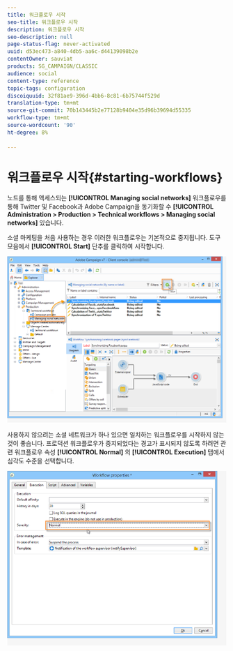 ```yaml
---
title: 워크플로우 시작
seo-title: 워크플로우 시작
description: 워크플로우 시작
seo-description: null
page-status-flag: never-activated
uuid: d53ec473-a840-4db5-aa6c-d44139098b2e
contentOwner: sauviat
products: SG_CAMPAIGN/CLASSIC
audience: social
content-type: reference
topic-tags: configuration
discoiquuid: 32f81ae9-396d-4bb6-8c81-6b75744f529d
translation-type: tm+mt
source-git-commit: 70b143445b2e77128b9404e35d96b39694d55335
workflow-type: tm+mt
source-wordcount: '90'
ht-degree: 8%

---
```



# 워크플로우 시작{#starting-workflows}

노드를 통해 액세스되는 **[!UICONTROL Managing social networks]** 워크플로우를 통해 Twitter 및 Facebook과 Adobe Campaign을 동기화할 수 **[!UICONTROL Administration > Production > Technical workflows > Managing social networks]** 있습니다.

소셜 마케팅을 처음 사용하는 경우 이러한 워크플로우는 기본적으로 중지됩니다. 도구 모음에서 **[!UICONTROL Start]** 단추를 클릭하여 시작합니다.

![](assets/social_start_workflows.png)

사용하지 않으려는 소셜 네트워크가 하나 있으면 일치하는 워크플로우를 시작하지 않는 것이 좋습니다. 프로덕션 워크플로우가 중지되었다는 경고가 표시되지 않도록 하려면 관련 워크플로우 속성 **[!UICONTROL Normal]** 의 **[!UICONTROL Execution]** 탭에서 심각도 수준을 선택합니다.

![](assets/social_start_workflows2.png)

